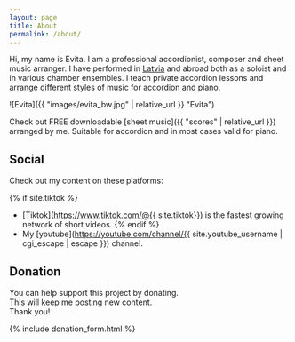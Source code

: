 ```yaml
---
layout: page
title: About
permalink: /about/
---
```


Hi, my name is Evita.
I am a professional accordionist, composer and sheet music arranger.
I have performed in [Latvia](https://en.wikipedia.org/wiki/Latvia) and abroad both as a soloist and in various chamber ensembles.
I teach private accordion lessons and arrange different styles of music for accordion and piano.

![Evita]({{ "images/evita_bw.jpg" | relative_url }} "Evita")

Check out FREE downloadable [sheet music]({{ "scores" | relative_url }}) arranged by me.
Suitable for accordion and in most cases valid for piano.

## Social

Check out my content on these platforms:

{% if site.tiktok %}

- [Tiktok](https://www.tiktok.com/@{{ site.tiktok}}) is the fastest growing network of short videos.
  {% endif %}
- My [youtube](https://youtube.com/channel/{{ site.youtube_username | cgi_escape | escape }}) channel.

## Donation

You can help support this project by donating.  
This will keep me posting new content.  
Thank you!

{% include donation_form.html %}
